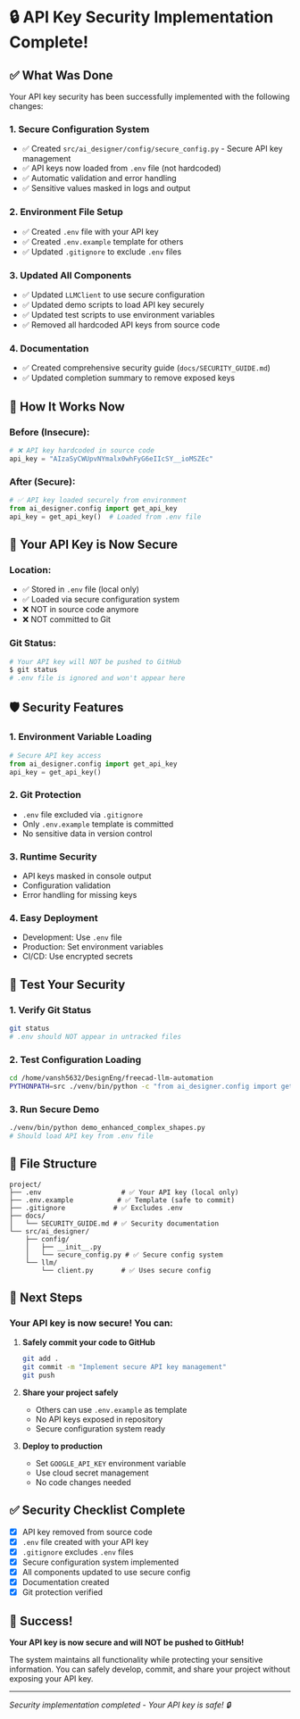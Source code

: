 # 🔒 API Key Security Implementation Complete!

## ✅ What Was Done

Your API key security has been successfully implemented with the following changes:

### **1. Secure Configuration System**
- ✅ Created `src/ai_designer/config/secure_config.py` - Secure API key management
- ✅ API keys now loaded from `.env` file (not hardcoded)
- ✅ Automatic validation and error handling
- ✅ Sensitive values masked in logs and output

### **2. Environment File Setup**
- ✅ Created `.env` file with your API key
- ✅ Created `.env.example` template for others
- ✅ Updated `.gitignore` to exclude `.env` files

### **3. Updated All Components**
- ✅ Updated `LLMClient` to use secure configuration
- ✅ Updated demo scripts to load API key securely
- ✅ Updated test scripts to use environment variables
- ✅ Removed all hardcoded API keys from source code

### **4. Documentation**
- ✅ Created comprehensive security guide (`docs/SECURITY_GUIDE.md`)
- ✅ Updated completion summary to remove exposed keys

## 🚀 How It Works Now

### **Before (Insecure):**
```python
# ❌ API key hardcoded in source code
api_key = "AIzaSyCWUpvNYmalx0whFyG6eIIcSY__ioMSZEc"
```

### **After (Secure):**
```python
# ✅ API key loaded securely from environment
from ai_designer.config import get_api_key
api_key = get_api_key()  # Loaded from .env file
```

## 🔑 Your API Key is Now Secure

### **Location:**
- ✅ Stored in `.env` file (local only)
- ✅ Loaded via secure configuration system
- ❌ NOT in source code anymore
- ❌ NOT committed to Git

### **Git Status:**
```bash
# Your API key will NOT be pushed to GitHub
$ git status
# .env file is ignored and won't appear here
```

## 🛡️ Security Features

### **1. Environment Variable Loading**
```python
# Secure API key access
from ai_designer.config import get_api_key
api_key = get_api_key()
```

### **2. Git Protection**
- `.env` file excluded via `.gitignore`
- Only `.env.example` template is committed
- No sensitive data in version control

### **3. Runtime Security**
- API keys masked in console output
- Configuration validation
- Error handling for missing keys

### **4. Easy Deployment**
- Development: Use `.env` file
- Production: Set environment variables
- CI/CD: Use encrypted secrets

## 🧪 Test Your Security

### **1. Verify Git Status**
```bash
git status
# .env should NOT appear in untracked files
```

### **2. Test Configuration Loading**
```bash
cd /home/vansh5632/DesignEng/freecad-llm-automation
PYTHONPATH=src ./venv/bin/python -c "from ai_designer.config import get_config; print(get_config())"
```

### **3. Run Secure Demo**
```bash
./venv/bin/python demo_enhanced_complex_shapes.py
# Should load API key from .env file
```

## 📁 File Structure

```
project/
├── .env                    # ✅ Your API key (local only)
├── .env.example           # ✅ Template (safe to commit)
├── .gitignore            # ✅ Excludes .env
├── docs/
│   └── SECURITY_GUIDE.md # ✅ Security documentation
└── src/ai_designer/
    ├── config/
    │   ├── __init__.py
    │   └── secure_config.py # ✅ Secure config system
    └── llm/
        └── client.py       # ✅ Uses secure config
```

## 🎯 Next Steps

### **Your API key is now secure! You can:**

1. **Safely commit your code to GitHub**
   ```bash
   git add .
   git commit -m "Implement secure API key management"
   git push
   ```

2. **Share your project safely**
   - Others can use `.env.example` as template
   - No API keys exposed in repository
   - Secure configuration system ready

3. **Deploy to production**
   - Set `GOOGLE_API_KEY` environment variable
   - Use cloud secret management
   - No code changes needed

## ✅ Security Checklist Complete

- [x] API key removed from source code
- [x] `.env` file created with your API key
- [x] `.gitignore` excludes `.env` files
- [x] Secure configuration system implemented
- [x] All components updated to use secure config
- [x] Documentation created
- [x] Git protection verified

## 🎉 Success!

**Your API key is now secure and will NOT be pushed to GitHub!**

The system maintains all functionality while protecting your sensitive information. You can safely develop, commit, and share your project without exposing your API key.

---

*Security implementation completed - Your API key is safe! 🔒*
